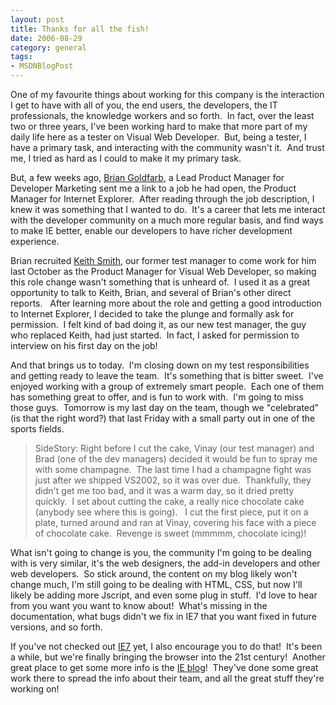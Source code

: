 ```yaml
---
layout: post
title: Thanks for all the fish!
date: 2006-08-29
category: general
tags:
- MSDNBlogPost
---
```


One of my favourite things about working for this company is the interaction I get to have with all of you, the end users, the developers, the IT professionals, the knowledge workers and so forth.  In fact, over the least two or three years, I've been working hard to make that more part of my daily life here as a tester on Visual Web Developer.  But, being a tester, I have a primary task, and interacting with the community wasn't it.  And trust me, I tried as hard as I could to make it my primary task.

But, a few weeks ago, [Brian Goldfarb](http://blogs.msdn.com/bgold/), a Lead Product Manager for Developer Marketing sent me a link to a job he had open, the Product Manager for Internet Explorer.  After reading through the job description, I knew it was something that I wanted to do.  It's a career that lets me interact with the developer community on a much more regular basis, and find ways to make IE better, enable our developers to have richer development experience.

Brian recruited [Keith Smith](http://blogs.msdn.com/keiths/), our former test manager to come work for him last October as the Product Manager for Visual Web Developer, so making this role change wasn't something that is unheard of.  I used it as a great opportunity to talk to Keith, Brian, and several of Brian's other direct reports.   After learning more about the role and getting a good introduction to Internet Explorer, I decided to take the plunge and formally ask for permission.  I felt kind of bad doing it, as our new test manager, the guy who replaced Keith, had just started.  In fact, I asked for permission to interview on his first day on the job!

And that brings us to today.  I'm closing down on my test responsibilities and getting ready to leave the team.  It's something that is bitter sweet.  I've enjoyed working with a group of extremely smart people.  Each one of them has something great to offer, and is fun to work with.  I'm going to miss those guys.  Tomorrow is my last day on the team, though we "celebrated" (is that the right word?) that last Friday with a small party out in one of the sports fields.

> SideStory: Right before I cut the cake, Vinay (our test manager) and Brad (one of the dev managers) decided it would be fun to spray me with some champagne.  The last time I had a champagne fight was just after we shipped VS2002, so it was over due.  Thankfully, they didn't get me too bad, and it was a warm day, so it dried pretty quickly.  I set about cutting the cake, a really nice chocolate cake (anybody see where this is going).   I cut the first piece, put it on a plate, turned around and ran at Vinay, covering his face with a piece of chocolate cake.  Revenge is sweet (mmmmm, chocolate icing)!

What isn't going to change is you, the community I'm going to be dealing with is very similar, it's the web designers, the add-in developers and other web developers.  So stick around, the content on my blog likely won't change much, I'm still going to be dealing with HTML, CSS, but now I'll likely be adding more Jscript, and even some plug in stuff.  I'd love to hear from you want you want to know about!  What's missing in the documentation, what bugs didn't we fix in IE7 that you want fixed in future versions, and so forth.

If you've not checked out [IE7](http://www.microsoft.com/windows/ie/default.mspx) yet, I also encourage you to do that!  It's been a while, but we're finally bringing the browser into the 21st century!  Another great place to get some more info is the [IE blog](http://blogs.msdn.com/ie/)!  They've done some great work there to spread the info about their team, and all the great stuff they're working on!

